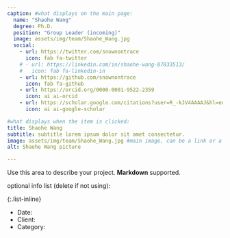 ```yaml
---
caption: #what displays on the main page:
  name: "Shaohe Wang"
  degree: Ph.D.
  position: "Group Leader (incoming)"
  image: assets/img/team/Shaohe_Wang.jpg
  social:
    - url: https://twitter.com/snownontrace
      icon: fab fa-twitter
    # - url: https://linkedin.com/in/shaohe-wang-87833513/
    #   icon: fab fa-linkedin-in
    - url: https://github.com/snownontrace
      icon: fab fa-github
    - url: https://orcid.org/0000-0001-9522-2359
      icon: ai ai-orcid
    - url: https://scholar.google.com/citations?user=R_-kJV4AAAAJ&hl=en
      icon: ai ai-google-scholar

#what displays when the item is clicked:
title: Shaohe Wang
subtitle: subtitle lorem ipsum dolor sit amet consectetur.
image: assets/img/team/Shaohe_Wang.jpg #main image, can be a link or a file in assets/img/portfolio
alt: Shaohe Wang picture

---
```

Use this area to describe your project. **Markdown** supported.

optional info list (delete if not using):

{:.list-inline}
- Date:
- Client:
- Category:
